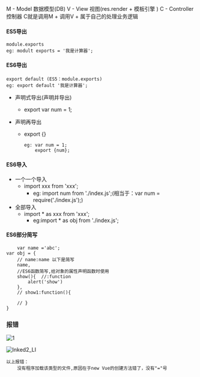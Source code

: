 M - Model  数据模型(DB)
V - View   视图(res.render + 模板引擎 )
C - Controller 控制器
C就是调用M + 调用V + 属于自己的处理业务逻辑

#### ES5导出

```
module.exports
eg: modult exports = '我是计算器';
```



#### ES6导出

```
export default (ES5：module.exports)
eg: export default '我是计算器';
```

* 声明式导出(声明并导出)

  - export var num = 1;

* 声明再导出

  - export {}

    ```
    eg: var num = 1;
    	export {num};
    ```

#### ES6导入

* 一个一个导入
  + import xxx  from 'xxx';
    - eg: import num from './index.js';(相当于：var num = require('./index.js');)
* 全部导入
  * import * as xxx from 'xxx';
    * eg:import * as obj from './index.js';

#### ES6部分简写

```
	var name ='abc';
var obj = {
    // name:name 以下是简写
    name,
    //ES6函数简写,给对象的属性声明函数时使用
    show(){  //:function
        alert('show')
    },
    // show1:function(){

    // }
}
```

### 报错



![1](C:\Users\lei\Desktop\1.png)

![Inked2_LI](C:\Users\lei\Desktop\Inked2_LI.jpg)

```
以上报错：
	没有程序加载该类型的文件,原因在于new Vue的创建方法错了，没有"="号
```

